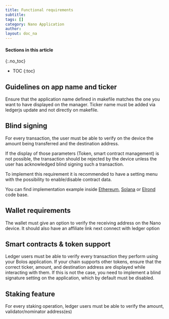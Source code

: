 ```yaml
---
title: Functional requirements
subtitle:
tags: []
category: Nano Application
author:
layout: doc_na
---
```


#### Sections in this article
{:.no_toc}
* TOC
{:toc}

## Guidelines on app name and ticker

Ensure that the application name defined in makefile matches the one you want to have displayed on the manager.
Ticker name must be added via ledgerjs update and not directly on makefile.

## Blind signing

For every transaction, the user must be able to verify on the device the amount being transferred and the destination address.

If the display of those parameters (Token, smart contract management) is not possible, the transaction should be rejected by the device unless the user has acknowledged blind signing such a transaction.

To implement this requirement it is recommended to have a setting menu with the possibility to enable/disable contract data.

You can find implementation example inside [Ethereum](https://github.com/LedgerHQ/app-ethereum), [Solana](https://github.com/LedgerHQ/app-solana) or [Elrond](https://github.com/LedgerHQ/app-elrond) code base.

## Wallet requirements

The wallet must give an option to verify the receiving address on the Nano device.
It should also have an affiliate link next connect with ledger option

## Smart contracts & token support

Ledger users must be able to verify every transaction they perform using your Bolos application.
If your chain supports other tokens, ensure that the correct ticker, amount, and destination address are displayed while interacting with them.
If this is not the case, you need to implement a blind signature setting on the application, which by default must be disabled.

## Staking feature

For every staking operation, ledger users must be able to verify the amount, validator/nominator address(es)
